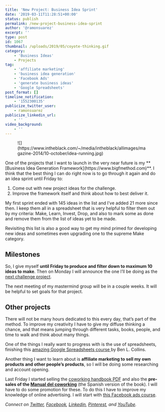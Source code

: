 ```yaml
---
title: 'New Project: Business Idea Sprint'
date: '2019-03-11T11:28:51+00:00'
status: publish
permalink: /new-project-business-idea-sprint
author: '@ramonsuarez'
excerpt: ''
type: post
id: 1067
thumbnail: /uploads/2019/05/coyote-thinking.gif
category:
    - 'Business Ideas'
    - Projects
tag:
    - 'affiliate marketing'
    - 'business idea generation'
    - 'Facebook Ads'
    - 'generate business ideas'
    - 'Google Spreadsheets'
post_format: []
timeline_notification:
    - '1552300135'
publicize_twitter_user:
    - ramonsuarez
publicize_linkedin_url:
    - ''
video_background:
    - ''
---
```

<figure class="wp-block-image">![](https://www.intheblack.com/~/media/intheblack/allimages/magazine-2014/10-october/idea-running.jpg)</figure>One of the projects that I want to launch in the very near future is my **[Business Idea Generation Framework](https://www.bigfmethod.com)**. I think that the best thing I can do right now is to go through it again and do an idea sprint until Friday to:

1. Come out with new project ideas for the challenge.
2. Improve the framework itself and think about how to best deliver it.

My first sprint ended with 145 ideas in the list and I’ve added 21 more since then. I keep them all in a spreadsheet that is very helpful to filter them out by my criteria: Make, Learn, Invest, Drop, and also to mark some as done and remove them from the list of ideas yet to be made.

Revisiting this list is also a good way to get my mind primed for developing new ideas and sometimes even upgrading one to the supreme Make category.

Milestones
----------

So, I give myself **until Friday to produce and filter down to maximum 10 ideas to make**. Then on Monday I will announce the one I’ll be doing as the [next challenge project](https://ramonsuarez.com/challenge-projects/).

The next meeting of my mastermind group will be in a couple weeks. It will be helpful to set goals for that project.

Other projects
--------------

There will not be many hours dedicated to this every day, that’s part of the method. To improve my creativity I have to give my diffuse thinking a chance, and that means jumping through different tasks, books, people, and time to walk and think about many things.

One of the things I really want to progress with is the use of spreadsheets, finishing this [amazing Google Spreadsheets course ](https://courses.benlcollins.com/p/advanced30)by Ben L. Collins.

Another thing I want to learn about is **affiliate marketing to sell my own products and other people’s products**, so I will be doing some researching and account opening.

Last Friday I started selling the [coworking handbook PDF](https://gumroad.com/l/coworkinghandbook) and also the **pre-sales of the [Manual del coworking](https://gumroad.com/l/manualcoworking)** (the Spanish version of the book). I will have to do some promotion for these. To do this I have to improve my knowledge of online advertising. I will start with [this Facebook ads course](https://click.linksynergy.com/link?id=nqvRWNWHD4Q&offerid=507388.403314&type=2&murl=https%3A%2F%2Fwww.udemy.com%2Ffacebook-ads-facebook-marketing-mastery-guide%2F).

*Connect on [Twitter](https://twitter.com/ramonsuarez), [Facebook](https://www.facebook.com/ramonsuarezdotcom), [Linkedin](https://www.linkedin.com/in/ramonsuarez/), [Pinterest](https://www.pinterest.com/ramonsuarez/), and [YouTube](https://www.youtube.com/ramonsuarezv).*